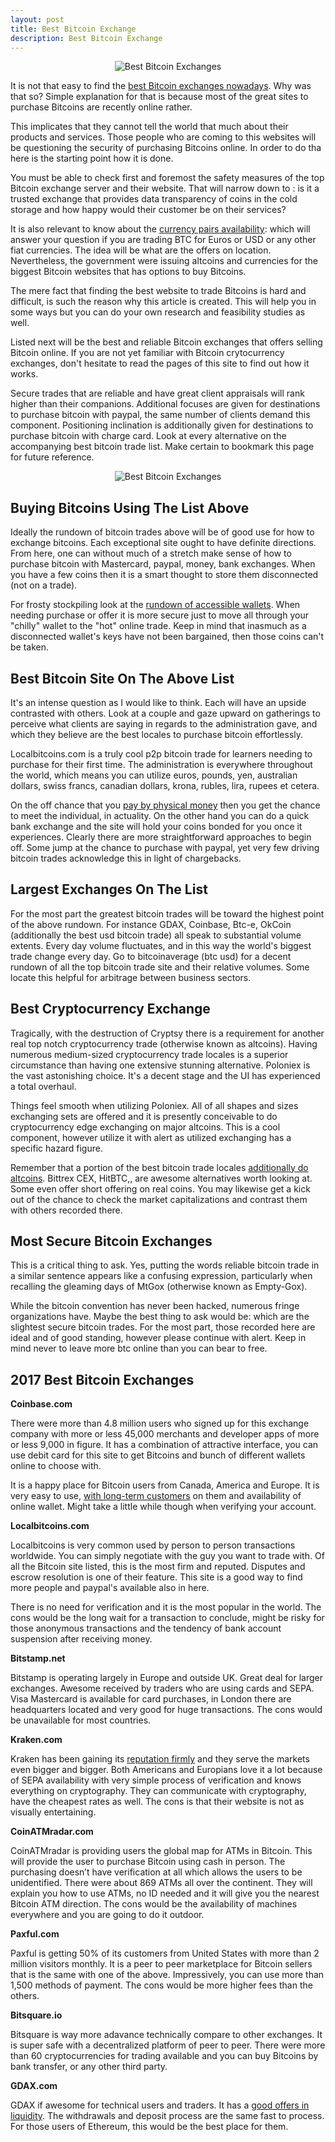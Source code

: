 ```yaml
---
layout: post
title: Best Bitcoin Exchange
description: Best Bitcoin Exchange
---
```


<p><center><img src="/images/best-bitcoin-exchanges-1.jpg" alt="Best Bitcoin Exchanges"/></center></p>

<p>It is not that easy to find the <a href="/blog/">best Bitcoin exchanges nowadays</a>. Why was that so? Simple explanation for that is because most of the great sites to purchase Bitcoins are recently online rather. <p>

<p>This implicates that they cannot tell the world that much about their products and services. Those people who are coming to this websites will be questioning the security of purchasing Bitcoins online. In order to do tha here is the starting point how it is done.<p>

<p>You must be able to check first and foremost the safety measures of the top Bitcoin exchange server and their website. That will narrow down to : is it a trusted exchange that provides data transparency of coins in the cold storage and how happy would their customer be on their services? <p>

<p>It is also relevant to know about the <a href="/coinbase-review/">currency pairs availability</a>: which will answer your question if you are trading BTC for Euros or USD or any other fiat currencies. The idea will be what are the offers on location.  Nevertheless, the government were issuing altcoins and currencies for the biggest Bitcoin websites that has options to buy Bitcoins.<p>

<p>The mere fact that finding the best website to trade Bitcoins is hard and difficult, is such the reason why this article is created. This will help you in some ways but you can do your own research and feasibility studies as well. <p>

<p>Listed next will be the best and reliable Bitcoin exchanges that offers selling Bitcoin online. If you are not yet familiar with Bitcoin crytocurrency exchanges, don't hesitate to read the pages of this site to find out how it works.<p>

<p>Secure trades that are reliable and have great client appraisals will rank higher than their companions. Additional focuses are given for destinations to purchase bitcoin with paypal, the same number of clients demand this component. Positioning inclination is additionally given for destinations to purchase bitcoin with charge card. Look at every alternative on the accompanying best bitcoin trade list. Make certain to bookmark this page for future reference.<p>

<p><center><img src="/images/best-bitcoin-exchanges.jpg" alt="Best Bitcoin Exchanges"/></center></p>

<h2>Buying Bitcoins Using The List Above</h2>

<p>Ideally the rundown of bitcoin trades above will be of good use for how to exchange bitcoins. Each exceptional site ought to have definite directions. From here, one can without much of a stretch make sense of how to purchase bitcoin with Mastercard, paypal, money, bank exchanges. When you have a few coins then it is a smart thought to store them disconnected (not on a trade). <p>

<p>For frosty stockpiling look at the <a href="/localbitcoins-review/">rundown of accessible wallets</a>. When needing purchase or offer it is more secure just to move all through your "chilly" wallet to the "hot" online trade. Keep in mind that inasmuch as a disconnected wallet's keys have not been bargained, then those coins can't be taken.<p>

<h2>Best Bitcoin Site On The Above List</h2>

<p>It's an intense question as I would like to think. Each will have an upside contrasted with others. Look at a couple and gaze upward on gatherings to perceive what clients are saying in regards to the administration gave, and which they believe are the best locales to purchase bitcoin effortlessly. <p>

<p>Localbitcoins.com is a truly cool p2p bitcoin trade for learners needing to purchase for their first time. The administration is everywhere throughout the world, which means you can utilize euros, pounds, yen, australian dollars, swiss francs, canadian dollars, krona, rubles, lira, rupees et cetera. <p>

<p>On the off chance that you <a href="/coinmama-review/">pay by physical money</a> then you get the chance to meet the individual, in actuality. On the other hand you can do a quick bank exchange and the site will hold your coins bonded for you once it experiences. Clearly there are more straightforward approaches to begin off. Some jump at the chance to purchase with paypal, yet very few driving bitcoin trades acknowledge this in light of chargebacks.<p>

<h2>Largest Exchanges On The List</h2>

<p>For the most part the greatest bitcoin trades will be toward the highest point of the above rundown. For instance  GDAX, Coinbase, Btc-e, OkCoin (additionally the best usd bitcoin trade) all speak to substantial volume extents. Every day volume fluctuates, and in this way the world's biggest trade change every day. Go to bitcoinaverage (btc usd) for a decent rundown of all the top bitcoin trade site and their relative volumes. Some locate this helpful for arbitrage between business sectors.<p>

<h2>Best Cryptocurrency Exchange</h2>

<p>Tragically, with the destruction of Cryptsy there is a requirement for another real top notch cryptocurrency trade (otherwise known as altcoins). Having numerous medium-sized cryptocurrency trade locales is a superior circumstance than having one extensive stunning alternative. Poloniex is the vast astonishing choice. It's a decent stage and the UI has experienced a total overhaul. <p>

<p>Things feel smooth when utilizing Poloniex. All of all shapes and sizes exchanging sets are offered and it is presently conceivable to do cryptocurrency edge exchanging on major altcoins. This is a cool component, however utilize it with alert as utilized exchanging has a specific hazard figure.<p>

<p>Remember that a portion of the best bitcoin trade locales <a href="/indacoin-review/">additionally do altcoins</a>. Bittrex  CEX,  HitBTC,, are awesome alternatives worth looking at. Some even offer short offering on real coins. You may likewise get a kick out of the chance to check the market capitalizations and contrast them with others recorded there.<p>

<h2>Most Secure Bitcoin Exchanges</h2>

<p>This is a critical thing to ask. Yes, putting the words reliable bitcoin trade in a similar sentence appears like a confusing expression, particularly when recalling the gleaming days of MtGox (otherwise known as Empty-Gox). <p>

<p>While the bitcoin convention has never been hacked, numerous fringe organizations have. Maybe the best thing to ask would be: which are the slightest secure bitcoin trades. For the most part, those recorded here are ideal and of good standing, however please continue with alert. Keep in mind never to leave more btc online than you can bear to free.<p>

<h2>2017 Best Bitcoin Exchanges</h2>

<p><strong>Coinbase.com</strong><p>

<p>There were more than 4.8 million users who signed up for this exchange company with more or less 45,000 merchants and developer apps of more or less 9,000 in figure. It has a combination of attractive interface, you can use debit card for this site to get Bitcoins and bunch of different wallets online to choose with.<p>

<p>It is a happy place for Bitcoin users from Canada, America and Europe.  It is very easy to use, <a href="/best-bitcoin-exchanges/">with long-term customers</a> on them and availability of online wallet. Might take a little while though when verifying your account.<p>

<p><strong>Localbitcoins.com</strong><p>

<p>Localbitcoins is very common used by person to person transactions worldwide. You can simply negotiate with the guy you want to trade with. Of all the Bitcoin site listed, this is the most firm and reputed. Disputes and escrow resolution is one of their feature.  This site is a good way to find more people and paypal's available also in here. <p>

<p>There is no need for verification and it is the most popular in the world. The cons would be the long wait for a transaction to conclude, might be risky for those anonymous transactions  and the tendency of bank account suspension after receiving money.<p>

<p><strong>Bitstamp.net</strong><p>

<p>Bitstamp is operating largely in Europe and outside UK. Great deal for larger exchanges. Awesome received by traders who are using cards and SEPA. Visa Mastercard is available for card purchases, in London there are headquarters located and very good for huge transactions. The cons would be unavailable for most countries.<p>

<p><strong>Kraken.com</strong><p>

<p>Kraken has been gaining its <a href="/best-bitcoin-wallets/">reputation firmly</a> and they serve the markets even bigger and bigger. Both Americans and Europians love it a lot because of SEPA availability with very simple process of verification and knows everything on cryptography. They can communicate with cryptography, have the cheapest rates as well. The cons is that their website is not as visually entertaining.<p>

<p><strong>CoinATMradar.com</strong><p>

<p>CoinATMradar is providing users the global map for ATMs in Bitcoin. This will provide the user to purchase Bitcoin using cash in person. The purchasing doesn’t have verification at all which allows the users to be unidentified. There were about 869 ATMs all over the continent. They will explain you how to use ATMs, no ID needed and it will give you the nearest Bitcoin ATM direction. The cons would be the availability of machines everywhere and you are going to do it outdoor.<p>

<p><strong>Paxful.com</strong><p>

<p>Paxful is getting 50% of its customers from United States with more than 2 million visitors monthly. It is a peer to peer marketplace for Bitcoin sellers that is the same with one of the above. Impressively, you can use more than 1,500 methods of payment. The cons would be more higher fees than the others.<p>

<p><strong>Bitsquare.io</strong><p>

<p>Bitsquare is way more adavance technically compare to other exchanges. It is super safe with a decentralized platform of peer to peer. There were more than 60 cryptocurrencies for trading available and you can buy Bitcoins by bank transfer, or any other third party.<p>

<p><strong>GDAX.com</strong><p>

<p>GDAX if awesome for technical users and traders. It has a <a href="/cloud/">good offers in liquidity</a>. The withdrawals and deposit process are the same fast to process. For those users of Ethereum, this would be the best place for them.<p>
